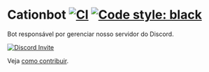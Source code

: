 # Cationbot [![CI][1]][2] [![Code style: black][3]][4]

Bot responsável por gerenciar nosso servidor do Discord.

[![Discord Invite](https://discordapp.com/api/guilds/813821382617726988/embed.png?style=banner2)](https://discord.gg/2GVnd6sqxj)

Veja [como contribuir](./.github/CONTRIBUTING.md).

[1]: https://github.com/cationhq/cationbot/actions/workflows/ci.yml/badge.svg?branch=development
[2]: https://github.com/cationhq/cationbot/actions/workflows/ci.yml
[3]: https://img.shields.io/badge/code%20style-black-000000.svg
[4]: https://github.com/psf/black
